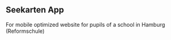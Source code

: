 ## Seekarten App
 
 For mobile optimized website for pupils of a school in Hamburg (Reformschule)
 


